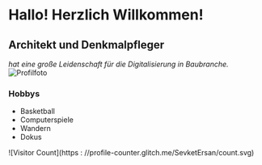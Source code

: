 # Hallo! Herzlich Willkommen!
## Architekt und Denkmalpfleger
_hat eine große Leidenschaft für die Digitalisierung in Baubranche._
![Profilfoto](https://media.licdn.com/dms/image/C4D03AQEDelBx6v5heA/profile-displayphoto-shrink_800_800/0/1587474585229?e=2147483647&v=beta&t=wsNR8xdNjbXBBS823iooslYvXTsDkwYPIihiNwDjGGQ)
### Hobbys
- Basketball
- Computerspiele
- Wandern
- Dokus

![Visitor Count](https : //profile-counter.glitch.me/SevketErsan/count.svg)
